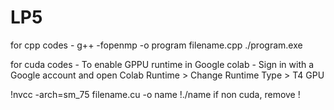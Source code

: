 # LP5
for cpp codes - g++ -fopenmp -o program filename.cpp
                ./program.exe


for cuda codes - To enable GPPU runtime in Google colab -
Sign in with a Google account and open Colab
Runtime > Change Runtime Type > T4 GPU

!nvcc -arch=sm_75 filename.cu -o name
!./name
if non cuda, remove !
